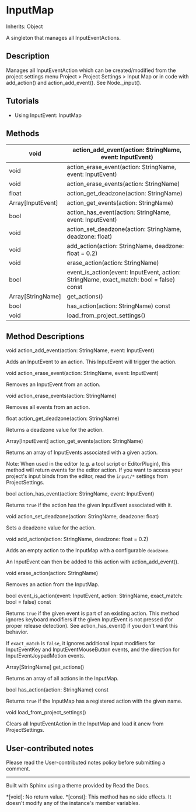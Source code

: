 # InputMap

Inherits: Object

A singleton that manages all InputEventActions.

## Description

Manages all InputEventAction which can be created/modified from the project
settings menu Project > Project Settings > Input Map or in code with
add_action() and action_add_event(). See Node._input().

## Tutorials

  * Using InputEvent: InputMap

## Methods

void | action_add_event(action: StringName, event: InputEvent)  
---|---  
void | action_erase_event(action: StringName, event: InputEvent)  
void | action_erase_events(action: StringName)  
float | action_get_deadzone(action: StringName)  
Array[InputEvent] | action_get_events(action: StringName)  
bool | action_has_event(action: StringName, event: InputEvent)  
void | action_set_deadzone(action: StringName, deadzone: float)  
void | add_action(action: StringName, deadzone: float = 0.2)  
void | erase_action(action: StringName)  
bool | event_is_action(event: InputEvent, action: StringName, exact_match: bool = false) const  
Array[StringName] | get_actions()  
bool | has_action(action: StringName) const  
void | load_from_project_settings()  
  
## Method Descriptions

void action_add_event(action: StringName, event: InputEvent)

Adds an InputEvent to an action. This InputEvent will trigger the action.

void action_erase_event(action: StringName, event: InputEvent)

Removes an InputEvent from an action.

void action_erase_events(action: StringName)

Removes all events from an action.

float action_get_deadzone(action: StringName)

Returns a deadzone value for the action.

Array[InputEvent] action_get_events(action: StringName)

Returns an array of InputEvents associated with a given action.

Note: When used in the editor (e.g. a tool script or EditorPlugin), this
method will return events for the editor action. If you want to access your
project's input binds from the editor, read the `input/*` settings from
ProjectSettings.

bool action_has_event(action: StringName, event: InputEvent)

Returns `true` if the action has the given InputEvent associated with it.

void action_set_deadzone(action: StringName, deadzone: float)

Sets a deadzone value for the action.

void add_action(action: StringName, deadzone: float = 0.2)

Adds an empty action to the InputMap with a configurable `deadzone`.

An InputEvent can then be added to this action with action_add_event().

void erase_action(action: StringName)

Removes an action from the InputMap.

bool event_is_action(event: InputEvent, action: StringName, exact_match: bool
= false) const

Returns `true` if the given event is part of an existing action. This method
ignores keyboard modifiers if the given InputEvent is not pressed (for proper
release detection). See action_has_event() if you don't want this behavior.

If `exact_match` is `false`, it ignores additional input modifiers for
InputEventKey and InputEventMouseButton events, and the direction for
InputEventJoypadMotion events.

Array[StringName] get_actions()

Returns an array of all actions in the InputMap.

bool has_action(action: StringName) const

Returns `true` if the InputMap has a registered action with the given name.

void load_from_project_settings()

Clears all InputEventAction in the InputMap and load it anew from
ProjectSettings.

## User-contributed notes

Please read the User-contributed notes policy before submitting a comment.

* * *

Built with Sphinx using a theme provided by Read the Docs.

  *[void]: No return value.
  *[const]: This method has no side effects. It doesn't modify any of the instance's member variables.

